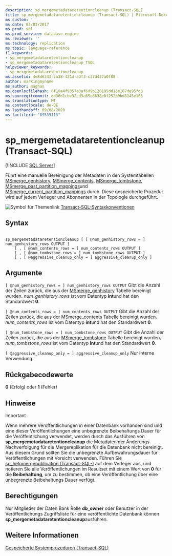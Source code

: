 ```yaml
---
description: sp_mergemetadataretentioncleanup (Transact-SQL)
title: sp_mergemetadataretentioncleanup (Transact-SQL) | Microsoft-Dokumentation
ms.custom: ''
ms.date: 03/03/2017
ms.prod: sql
ms.prod_service: database-engine
ms.reviewer: ''
ms.technology: replication
ms.topic: language-reference
f1_keywords:
- sp_mergemetadataretentioncleanup
- sp_mergemetadataretentioncleanup_TSQL
helpviewer_keywords:
- sp_mergemetadataretentioncleanup
ms.assetid: 4e8d6343-2a38-421d-a3f3-c37d437a0f88
author: markingmyname
ms.author: maghan
ms.openlocfilehash: 6f18a4f9357e3af6d9b120195dd13e187de95fd3
ms.sourcegitcommit: dd36d1cbe32cd5a65c6638e8f252b0bd8145e165
ms.translationtype: MT
ms.contentlocale: de-DE
ms.lasthandoff: 09/08/2020
ms.locfileid: "89535115"
---
```

# <a name="sp_mergemetadataretentioncleanup-transact-sql"></a>sp_mergemetadataretentioncleanup (Transact-SQL)
[!INCLUDE [SQL Server](../../includes/applies-to-version/sqlserver.md)]

  Führt eine manuelle Bereinigung der Metadaten in den Systemtabellen [MSmerge_genhistory](../../relational-databases/system-tables/msmerge-genhistory-transact-sql.md), [MSmerge_contents](../../relational-databases/system-tables/msmerge-contents-transact-sql.md), [MSmerge_tombstone](../../relational-databases/system-tables/msmerge-tombstone-transact-sql.md), [MSmerge_past_partition_mappings](../../relational-databases/system-tables/msmerge-past-partition-mappings-transact-sql.md)und [MSmerge_current_partition_mappings](../../relational-databases/system-tables/msmerge-current-partition-mappings.md) durch. Diese gespeicherte Prozedur wird auf jedem Verleger und Abonnenten in der Topologie durchgeführt.  
  
 ![Symbol für Themenlink](../../database-engine/configure-windows/media/topic-link.gif "Symbol für Themenlink") [Transact-SQL-Syntaxkonventionen](../../t-sql/language-elements/transact-sql-syntax-conventions-transact-sql.md)  
  
## <a name="syntax"></a>Syntax  
  
```  
  
sp_mergemetadataretentioncleanup [ [ @num_genhistory_rows = ] num_genhistory_rows OUTPUT ]  
    [ , [ @num_contents_rows = ] num_contents_rows OUTPUT ]   
    [ , [ @num_tombstone_rows = ] num_tombstone_rows OUTPUT ]   
    [ , [ @aggressive_cleanup_only = ] aggressive_cleanup_only ]  
```  
  
## <a name="arguments"></a>Argumente  
`[ @num_genhistory_rows = ] num_genhistory_rows OUTPUT` Gibt die Anzahl der Zeilen zurück, die aus der [MSmerge_genhistory](../../relational-databases/system-tables/msmerge-genhistory-transact-sql.md) Tabelle bereinigt wurden. *num_genhistory_rows* ist vom Datentyp **int**und hat den Standardwert **0**.  
  
`[ @num_contents_rows = ] num_contents_rows OUTPUT` Gibt die Anzahl der Zeilen zurück, die aus der [MSmerge_contents](../../relational-databases/system-tables/msmerge-contents-transact-sql.md) Tabelle bereinigt wurden. *num_contents_rows* ist vom Datentyp **int**und hat den Standardwert **0**.  
  
`[ @num_tombstone_rows = ] num_tombstone_rows OUTPUT` Gibt die Anzahl der Zeilen zurück, die aus der [MSmerge_tombstone](../../relational-databases/system-tables/msmerge-tombstone-transact-sql.md) Tabelle bereinigt wurden. *num_tombstone_rows* ist vom Datentyp **int**und hat den Standardwert **0**.  
  
`[ @aggressive_cleanup_only = ] aggressive_cleanup_only` Nur interne Verwendung.  
  
## <a name="return-code-values"></a>Rückgabecodewerte  
 **0** (Erfolg) oder **1** (Fehler)  
  
## <a name="remarks"></a>Hinweise  
  
> [!IMPORTANT]  
>  Wenn mehrere Veröffentlichungen in einer Datenbank vorhanden sind und eine dieser Veröffentlichungen eine unbegrenzte Beibehaltungs Dauer für die Veröffentlichung verwendet, werden durch das Ausführen von **sp_mergemetadataretentioncleanup** die Metadaten der Änderungs Nachverfolgung für die Mergereplikation für die Datenbank nicht bereinigt. Aus diesem Grund sollten Sie die unbegrenzte Aufbewahrungsdauer für Veröffentlichungen mit Vorsicht verwenden. Führen Sie [sp_helpmergepublication &#40;Transact-SQL-&#41;](../../relational-databases/system-stored-procedures/sp-helpmergepublication-transact-sql.md) auf dem Verleger aus, und notieren Sie alle Veröffentlichungen im Resultset mit einem Wert von **0** für die **Beibehaltung**, um zu bestimmen, ob eine Veröffentlichung über eine unbegrenzte Beibehaltungs Dauer verfügt.  
  
## <a name="permissions"></a>Berechtigungen  
 Nur Mitglieder der Daten Bank Rolle **db_owner** oder Benutzer in der Veröffentlichungs Zugriffsliste für eine veröffentlichte Datenbank können **sp_mergemetadataretentioncleanup**ausführen.  
  
## <a name="see-also"></a>Weitere Informationen  
 [Gespeicherte Systemprozeduren &#40;Transact-SQL&#41;](../../relational-databases/system-stored-procedures/system-stored-procedures-transact-sql.md)  
  
  
